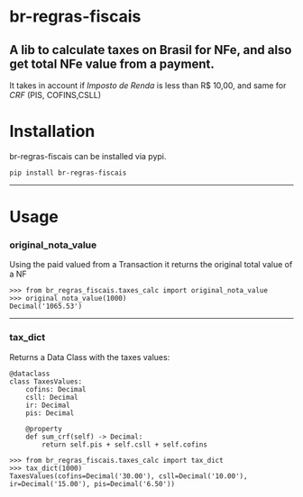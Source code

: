 # br-regras-fiscais

## A lib to calculate taxes on Brasil for NFe, and also get total NFe value from a payment. 

It takes in account if *Imposto de Renda* is less than R$ 10,00, and same for *CRF* (PIS, COFINS,CSLL)

# Installation

br-regras-fiscais can be installed via pypi.

```
pip install br-regras-fiscais
```

---
# Usage

### original_nota_value
Using the paid valued from a Transaction it returns the original total value of a NF

```
>>> from br_regras_fiscais.taxes_calc import original_nota_value
>>> original_nota_value(1000)
Decimal('1065.53')
```

---
### tax_dict
Returns a Data Class with the taxes values:

    @dataclass
    class TaxesValues:
        cofins: Decimal
        csll: Decimal
        ir: Decimal
        pis: Decimal

        @property
        def sum_crf(self) -> Decimal:
            return self.pis + self.csll + self.cofins

```
>>> from br_regras_fiscais.taxes_calc import tax_dict
>>> tax_dict(1000)
TaxesValues(cofins=Decimal('30.00'), csll=Decimal('10.00'), ir=Decimal('15.00'), pis=Decimal('6.50'))
```